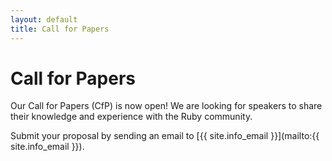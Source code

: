 ```yaml
---
layout: default
title: Call for Papers
---
```


# Call for Papers

Our Call for Papers (CfP) is now open! We are looking for speakers to share their knowledge and experience with the Ruby community.

Submit your proposal by sending an email to [{{ site.info_email }}](mailto:{{ site.info_email }}).
